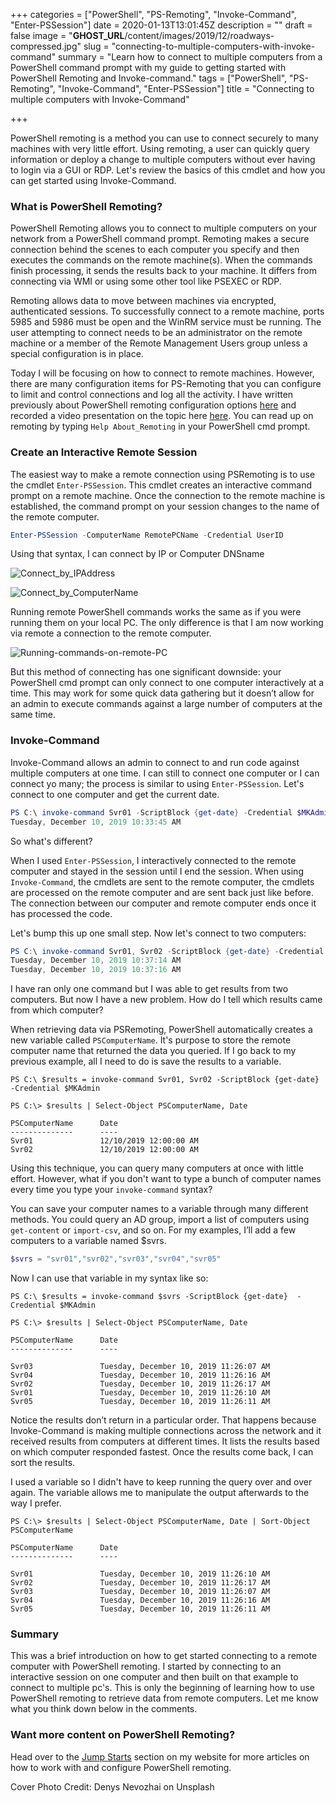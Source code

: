 +++
categories = ["PowerShell", "PS-Remoting", "Invoke-Command", "Enter-PSSession"]
date = 2020-01-13T13:01:45Z
description = ""
draft = false
image = "__GHOST_URL__/content/images/2019/12/roadways-compressed.jpg"
slug = "connecting-to-multiple-computers-with-invoke-command"
summary = "Learn how to connect to multiple computers from a PowerShell command prompt with my guide to getting started with PowerShell Remoting and Invoke-command."
tags = ["PowerShell", "PS-Remoting", "Invoke-Command", "Enter-PSSession"]
title = "Connecting to multiple computers with Invoke-Command"

+++


PowerShell remoting is a method you can use to connect securely to many machines with very little effort. Using remoting, a user can quickly query information or deploy a change to multiple computers without ever having to login via a GUI or RDP. Let's review the basics of this cmdlet and how you can get started using Invoke-Command.


### What is PowerShell Remoting?
PowerShell Remoting allows you to connect to multiple computers on your network from a PowerShell command prompt. Remoting makes a secure connection behind the scenes to each computer you specify and then executes the commands on the remote machine(s). When the commands finish processing, it sends the results back to your machine. It differs from connecting via WMI or using some other tool like PSEXEC or RDP.

Remoting allows data to move between machines via encrypted, authenticated sessions. To successfully connect to a remote machine, ports 5985 and 5986 must be open and the WinRM service must be running. The user attempting to connect needs to be an administrator on the remote machine or a member of the Remote Management Users group unless a special configuration is in place.

Today I will be focusing on how to connect to remote machines. However, there are many configuration items for PS-Remoting that you can configure to limit and control connections and log all the activity. I have written previously about PowerShell remoting configuration options [here](__GHOST_URL__/securing-powershell/) and recorded a video presentation on the topic here [here](__GHOST_URL__/psremoting-video/). You can read up on remoting by typing `Help About_Remoting` in your PowerShell cmd prompt.

### Create an Interactive Remote Session
The easiest way to make a remote connection using PSRemoting is to use the cmdlet `Enter-PSSession`. This cmdlet creates an interactive command prompt on a remote machine. Once the connection to the remote machine is established, the command prompt on your session changes to the name of the remote computer.

```PowerShell
Enter-PSSession -ComputerName RemotePCName -Credential UserID
````
Using that syntax, I can connect by IP or Computer DNSname

![Connect_by_IPAddress](__GHOST_URL__/content/images/2020/01/Connect_by_IPAddress.png)

![Connect_by_ComputerName](__GHOST_URL__/content/images/2020/01/Connect_by_ComputerName.png)

Running remote PowerShell commands works the same as if you were running them on your local PC. The only difference is that I am now working via remote a connection to the remote computer.

![Running-commands-on-remote-PC](__GHOST_URL__/content/images/2020/01/Running-commands-on-remote-PC.png)

But this method of connecting has one significant downside: your PowerShell cmd prompt can only connect to one computer interactively at a time. This may work for some quick data gathering but it doesn’t allow for an admin to execute commands against a large number of computers at the same time.

### Invoke-Command

Invoke-Command allows an admin to connect to and run code against multiple computers at one time. I can still to connect one computer or I can connect yo many; the process is similar to using `Enter-PSSession`. Let's connect to one computer and get the current date.

```PowerShell
PS C:\ invoke-command Svr01 -ScriptBlock {get-date} -Credential $MKAdmin
Tuesday, December 10, 2019 10:33:45 AM
```
So what's different?

When I used `Enter-PSSession`, I interactively connected to the remote computer and stayed in the session until I end the session. When using `Invoke-Command`, the cmdlets are sent to the remote computer, the cmdlets are processed on the remote computer and are sent back just like before. The connection between our computer and remote computer ends once it has processed the code.

Let's bump this up one small step. Now let's connect to two computers:

```PowerShell
PS C:\ invoke-command Svr01, Svr02 -ScriptBlock {get-date} -Credential $MKAdmin
Tuesday, December 10, 2019 10:37:14 AM
Tuesday, December 10, 2019 10:37:16 AM
```

I have ran only one command but I was able to get results from two computers. But now I have a new problem. How do I tell which results came from which computer?

When retrieving data via PSRemoting, PowerShell automatically creates a new variable called `PSComputerName`. It's purpose to store the remote computer name that returned the data you queried. If I go back to my previous example, all I need to do is save the results to a variable.

```
PS C:\ $results = invoke-command Svr01, Svr02 -ScriptBlock {get-date} -Credential $MKAdmin

PS C:\> $results | Select-Object PSComputerName, Date

PSComputerName      Date
--------------      ----
Svr01               12/10/2019 12:00:00 AM
Svr02               12/10/2019 12:00:00 AM

```

Using this technique, you can query many computers at once with little effort. However, what if you don't want to type a bunch of computer names every time you type your `invoke-command` syntax?

You can save your computer names to a variable through many different methods.
You could query an AD group, import a list of computers using `get-content` or `import-csv`, and so on. For my examples, I’ll add a few computers to a variable named $svrs.

```PowerShell
$svrs = "svr01","svr02","svr03","svr04","svr05"
```

Now I can use that variable in my syntax like so:

```
PS C:\ $results = invoke-command $svrs -ScriptBlock {get-date}  -Credential $MKAdmin

PS C:\> $results | Select-Object PSComputerName, Date

PSComputerName      Date
--------------      ----

Svr03               Tuesday, December 10, 2019 11:26:07 AM
Svr04               Tuesday, December 10, 2019 11:26:16 AM
Svr02               Tuesday, December 10, 2019 11:26:17 AM
Svr01               Tuesday, December 10, 2019 11:26:10 AM
Svr05               Tuesday, December 10, 2019 11:26:11 AM
```

Notice the results don’t return in a particular order. That happens because Invoke-Command is making multiple connections across the network and it received results from computers at different times. It lists the results based on which computer responded fastest. Once the results come back, I can sort the results.

I used a variable so I didn't have to keep running the query over and over again. The variable allows me to manipulate the output afterwards to the way I prefer.

```
PS C:\> $results | Select-Object PSComputerName, Date | Sort-Object PSComputerName

PSComputerName      Date
--------------      ----

Svr01               Tuesday, December 10, 2019 11:26:10 AM
Svr02               Tuesday, December 10, 2019 11:26:17 AM
Svr03               Tuesday, December 10, 2019 11:26:07 AM
Svr04               Tuesday, December 10, 2019 11:26:16 AM
Svr05               Tuesday, December 10, 2019 11:26:11 AM
```

### Summary

This was a brief introduction on how to get started connecting to a remote computer with PowerShell remoting. I started by connecting to an interactive session on one computer and then built on that example to connect to multiple pc's. This is only the beginning of learning how to use PowerShell remoting to retrieve data from remote computers. Let me know what you think down below in the comments.

### Want more content on PowerShell Remoting?
Head over to the [Jump Starts](__GHOST_URL__/tag/jumpstarts/) section on my website for more articles on how to work with and configure PowerShell remoting. 

Cover Photo Credit: Denys Nevozhai on Unsplash



